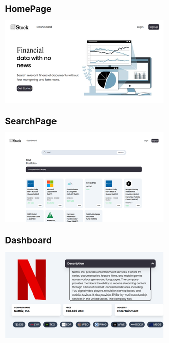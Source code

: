 # HomePage
![Homepage](frontend/public/homepage.png)

# SearchPage
![Navbar and Search](frontend/public/stockpage.png)

# Dashboard
![Dashboard](frontend/public/dashboard.png)